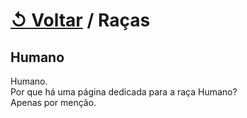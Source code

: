 # [↺ Voltar](../Racas.md) / Raças

## Humano

Humano.  
Por que há uma página dedicada para a raça Humano?  
Apenas por menção.
